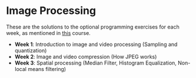 # Image Processing

These are the solutions to the optional programming exercises for each week, as mentioned in [this][1] course.

- **Week 1**: Introduction to image and video processing (Sampling and quantization)
- **Week 2**: Image and video compression (How JPEG works)
- **Week 3**: Spatial processing (Median Filter, Histogram Equalization, Non-local means filtering)

[1]: https://www.coursera.org/learn/image-processing
